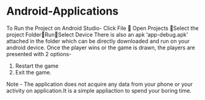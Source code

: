 # Android-Applications
To Run the Project on Android Studio- Click File  Open Projects Select the project FolderRunSelect Device
There is also an apk  ‘app-debug.apk’ attached in the folder which can be directly downloaded and run on your android device.
Once the player wins or the game is drawn, the players are presented with 2 options-
1.	Restart the game
2.	Exit the game.

Note - The application does not acquire any data from your phone or your activity on application.It is a simple appliaction to spend your boring time.
